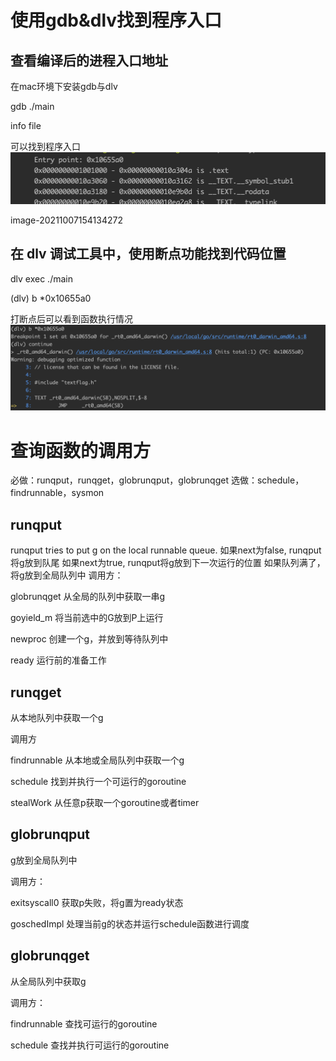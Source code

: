 # 使用gdb&dlv找到程序入口
## 查看编译后的进程入口地址

在mac环境下安装gdb与dlv

gdb ./main

info file

可以找到程序入口
![image](https://github.com/izayadr/GoCNStudyNote/blob/cac5b6203b2927f001d497687ca9c020ad5218e4/ch1/image-20211007154134272.png)

image-20211007154134272

## 在 dlv 调试工具中，使用断点功能找到代码位置

 dlv exec ./main

(dlv) b *0x10655a0

打断点后可以看到函数执行情况
![image](https://github.com/izayadr/GoCNStudyNote/blob/cac5b6203b2927f001d497687ca9c020ad5218e4/ch1/image-20211007165000718.png)

# 查询函数的调用方
必做：runqput，runqget，globrunqput，globrunqget 选做：schedule，findrunnable，sysmon

## runqput


 runqput tries to put g on the local runnable queue.
 如果next为false, runqput将g放到队尾
 如果next为true, runqput将g放到下一次运行的位置
 如果队列满了，将g放到全局队列中
调用方：


globrunqget 从全局的队列中获取一串g

goyield_m 将当前选中的G放到P上运行

newproc 创建一个g，并放到等待队列中

ready 运行前的准备工作

## runqget
从本地队列中获取一个g

调用方

findrunnable 从本地或全局队列中获取一个g

schedule 找到并执行一个可运行的goroutine

stealWork 从任意p获取一个goroutine或者timer

## globrunqput

g放到全局队列中

调用方：

exitsyscall0 获取p失败，将g置为ready状态

goschedImpl 处理当前g的状态并运行schedule函数进行调度

## globrunqget

从全局队列中获取g

调用方：

findrunnable 查找可运行的goroutine

schedule 查找并执行可运行的goroutine
